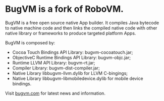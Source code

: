 # BugVM is a fork of RoboVM.

BugVM is a free open source native App builder. It compiles Java bytecode to native machine code and then links the compiled native code with other native library or frameworks to produce targeted platform Apps. 

BugVM is composed by:

* Cocoa Touch Bindings API Library: bugvm-cocoatouch.jar;
* ObjectiveC Runtime Bindings API Library: bugvm-objc.jar;
* Runtime LLVM API Library: bugvm-rt.jar;
* Compiler Library: bugvm-dist-compiler.jar;
* Native Library libbugvm-llvm.dylib for LLVM C-bingings;
* Native Library libbugvm-libmobiledevice.dylib for mobile device bindings. 

Visit [bugvm.com](https://bugvm.com) for latest news and information.
